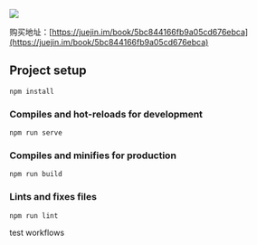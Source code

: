 
![](https://file.iviewui.com/vue-component-book.png)

购买地址：[https://juejin.im/book/5bc844166fb9a05cd676ebca](https://juejin.im/book/5bc844166fb9a05cd676ebca)

## Project setup
```
npm install
```

### Compiles and hot-reloads for development
```
npm run serve
```

### Compiles and minifies for production
```
npm run build
```

### Lints and fixes files
```
npm run lint
```

test workflows
